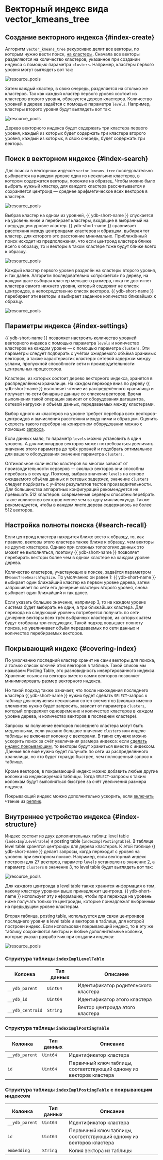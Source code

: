 # Векторный индекс вида vector_kmeans_tree

## Создание векторного индекса {#index-create}

Алгоритм `vector_kmeans_tree` рекурсивно делит все векторы, по которым нужно вести поиск, [на кластеры](https://en.wikipedia.org/wiki/K-means_clustering). Сначала все векторы разделяются на количество кластеров, указанное при создании индекса с помощью параметра `clusters`. Например, кластеры первого уровня могут выглядеть вот так:

![resource_pools](../_assets/vector_kmeans_tree_1.png)

Затем каждый кластер, в свою очередь, разделяется на столько же кластеров. Так как каждый кластер первого уровня состоит из кластеров второго уровня, образуется дерево кластеров. Количество уровней в дереве задаётся с помощью параметра `levels`. Например, кластеры второго уровня будут выглядеть вот так:

![resource_pools](../_assets/vector_kmeans_tree_2.png)

Дерево векторного индекса будет содержать три кластера первого уровня, каждый из которых будет содержать три кластера второго уровня, каждый из которых, в свою очередь, будет содержать три вектора.

## Поиск в векторном индексе {#index-search}

Для поиска в векторном индексе `vector_kmeans_tree` последовательно выбирается на каждом уровне один из нескольких кластеров, в котором содержатся векторы, похожие на образец. Чтобы можно было выбрать нужный кластер, для каждого кластера рассчитывается и сохраняется центроид — среднее арифметическое всех векторов в кластере.

![resource_pools](../_assets/vector_kmeans_tree_4.png)

Выбрав кластер на одном из уровней, {{ ydb-short-name }} спускается на уровень ниже и перебирает кластеры, входящие в выбранный на предыдущем уровне кластер. {{ ydb-short-name }} сравнивает расстояния между центроидами кластеров и образцом, выбирая тот кластер, для которого это расстояние минимально. Приближённый поиск исходит из предположения, что если центроид кластера ближе всего к образцу, то и векторы в таком кластере тоже будут ближе всего к образцу.

![resource_pools](../_assets/vector_kmeans_tree_5.png)

Каждый кластер первого уровня разделён на кластеры второго уровня, и так далее. Алгоритм последовательно «спускается» по дереву, на каждом шаге выбирая кластер меньшего размера, пока не достигнет кластера самого нижнего уровня, который содержит не список центроидов, а непосредственно список векторов. {{ ydb-short-name }} перебирает эти векторы и выбирает заданное количество ближайших к образцу.

![resource_pools](../_assets/vector_kmeans_tree_6.png)

## Параметры индекса {#index-settings}

{{ ydb-short-name }} позволяет настроить количество уровней векторного индекса с помощью параметра `levels` и количество кластеров на каждом уровне — с помощью параметра `clusters`. Эти параметры следует подбирать с учётом ожидаемого объёма хранимых векторов, а также характеристик кластера: сетевой задержки между узлами, пропускной способности сети и производительности центральных процессоров.

Кластеры, из которых состоит дерево векторного индекса, хранятся в распределённом хранилище. На каждом переходе вниз по дереву {{ ydb-short-name }} выполняет чтение из распределённого хранилища и получает по сети бинарные данные со списком векторов. Время выполнения такой операции зависит от оборудования датацентра, сетевой нагрузки и объёма данных, передаваемых между кластерами.

Выбор одного из кластеров на уровне требует перебора всех векторов-центроидов и вычисления расстояния между ними и образцом. Оценить скорость такого перебора на конкретном оборудовании можно с помощью [запроса](../yql/reference/udf/list/knn.md#exact-vector-search-k-nearest).

Если данных мало, то параметр `levels` можно установить в один уровень. А для миллиардов векторов может потребоваться увеличить значение этого параметра до трёх уровней и подобрать оптимальное для вашего оборудования значение параметра `clusters`.

Оптимальное количество кластеров во многом зависит от производительности серверов — сколько векторов они способны перебрать в секунду. Поэтому, выбрав значение `levels` на основе ожидаемого объёма данных и сетевых задержек, значение `clusters` следует подбирать с учётом результатов тестов производительности. Для большинства аппаратных конфигураций рекомендуется не превышать 512 кластеров: современные серверы способны перебрать такое количество векторов менее чем за одну миллисекунду. Также рекомендуется, чтобы в каждом листе дерева содержалось не более 512 векторов.

## Настройка полноты поиска {#search-recall}

Если центроид кластера находится ближе всего к образцу, то, как правило, векторы этого кластера также ближе к образцу, чем векторы из других кластеров. Однако при сложных топологиях данных это может не выполняться, поэтому {{ ydb-short-name }} позволяет перебирать векторы более чем в одном кластере на каждом уровне дерева.

Количество кластеров, участвующих в поиске, задаётся параметром `KMeansTreeSearchTopSize`. По умолчанию он равен 1: {{ ydb-short-name }} выбирает один ближайший кластер на первом уровне дерева, затем запрашивает по сети его дочерние кластеры второго уровня, снова выбирает один ближайший и так далее.

Если указать большее значение, например 3, то на каждом уровне система будет выбирать не один, а три ближайших кластера. Для перехода на следующий уровень потребуется получить по сети дочерние векторы всех трёх выбранных кластеров, из которых затем будут отобраны три следующих. Такой подход повышает полноту поиска, но увеличивает объём передаваемых по сети данных и количество перебираемых векторов.

## Покрывающий индекс {#covering-index}

По умолчанию последний кластер хранит не сами векторы для поиска, а только список ключей этих векторов в таблице. Такой список мы называем Posting Table, это разновидность инвертированного индекса. Хранение ссылок на векторы вместо самих векторов позволяет минимизировать размер векторного индекса.

Но такой подход также означает, что после нахождения последнего кластера {{ ydb-short-name }} нужно будет сделать `SELECT`-запрос к таблице для получения нескольких сотен элементов (сколько именно элементов нужно будет запросить, зависит от параметра `clusters`, который определяет одновременно и количество кластеров в каждом уровне дерева, и количество векторов в последнем кластере).

Запросы на получение векторов последнего кластера могут быть медленными, если указано большое значение `clusters` или индекс таблицы не включает колонку с векторами. В таких случаях можно ускорить поиск за счёт увеличения размера индекса: если [сделать индекс покрывающим](vector-indexes.md#covering), то векторы будут храниться вместе с индексом. Данные всё ещё нужно будет получить по сети из распределённого хранилища, но это будет гораздо быстрее, чем полноценный запрос к таблице.

Кроме векторов, в покрывающий индекс можно добавить любые другие колонки из индексируемой таблицы. Тогда `SELECT`-запросы к таким колонкам будут выполняться быстрее за счёт увеличения размера индекса.

Покрывающий индекс можно дополнительно ускорить, если [включить](../yql/reference/syntax/alter_table/indexes.md#alter-index) чтение из [реплик](../concepts/datamodel/table.md#read_only_replicas).

## Внутреннее устройство индекса {#index-structure}

Индекс состоит из двух дополнительных таблиц: level table (`indexImplLevelTable`) и posting table (`indexImplPostingTable`). В таблице level table хранятся центроиды для дерева кластеров. К этой таблице {{ ydb-short-name }} делает запросы, когда переходит с уровня на уровень при векторном поиске. Например, если векторный индекс построен для 27 векторов, параметр `levels` установлен в значение 2, а параметр `clusters` в значение 3, то level table будет выглядеть вот так:

![resource_pools](../_assets/vector_kmeans_tree_7.png)

Для каждого центроида в level table также хранится информация о том, какому кластеру уровнем выше принадлежит центроид. {{ ydb-short-name }} использует эту информацию, чтобы при переходе на уровень ниже получать только те центроиды, которые принадлежат выбранным на предыдущем уровне кластерам.

Вторая таблица, posting table, используется для связи центроидов последнего уровня в level table и векторов в таблице, для которой построен индекс. Если использован покрывающий индекс, то в эту же таблицу сохраняются векторы и любые дополнительные колонки, которые указал разработчик при создании индекса:

![resource_pools](../_assets/vector_kmeans_tree_8.png)

### Структура таблицы `indexImplLevelTable`

| Колонка | Тип данных | Описание |
| --- | --- | --- |
| `__ydb_parent` | `Uint64` | Идентификатор родительского кластера |
| `__ydb_id` | `Uint64` | Идентификатор этого кластера |
| `__ydb_centroid` | `String` | Вектор центроида этого кластера |

### Структура таблицы `indexImplPostingTable`

| Колонка | Тип данных | Описание |
| --- | --- | --- |
| `__ydb_parent` | `Uint64` | Идентификатор кластера |
| `id` | `Uint64` | Первичный ключ таблицы, соответствующий одному из векторов кластера |

### Структура таблицы `indexImplPostingTable` с покрывающим индексом

| Колонка | Тип данных | Описание |
| --- | --- | --- |
| `__ydb_parent` | `Uint64` | Идентификатор кластера |
| `id` | `Uint64` | Первичный ключ таблицы, соответствующий одному из векторов кластера |
| `embedding` | `String` | Копия вектора из таблицы |
